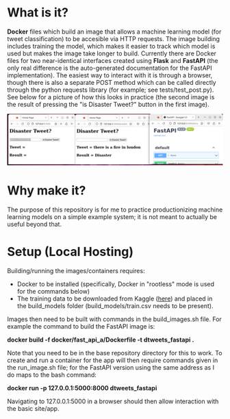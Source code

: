 # What is it?

**Docker** files which build an image that allows a machine learning model (for tweet classification) to be accesible via HTTP requests. The image building includes training the model, which makes it easier to track which model is used but makes the image take longer to build. Currently there are Docker files for two near-identical interfaces created using **Flask** and **FastAPI** (the only real difference is the auto-generated documentation for the FastAPI implementation). The easiest way to interact with it is through a browser, though there is also a separate POST method which can be called directly through the python requests library (for example; see tests/test_post.py). See below for a picture of how this looks in practice (the second image is the result of pressing the "is Disaster Tweet?" button in the first image).

![plot](./doc/images/for_readme/fast_api_inter.png)

# Why make it?

The purpose of this repository is for me to practice productionizing machine learning models on a simple example system; it is not meant to actually be useful beyond that.

# Setup (Local Hosting)

Building/running the images/containers requires:

- Docker to be installed (specifically, Docker in "rootless" mode is used for the commands below)
- The training data to be downloaded from Kaggle ([here](https://www.kaggle.com/competitions/nlp-getting-started/data)) and placed in the build_models folder (build_models/train.csv needs to be present).

Images then need to be built with commands in the build_images.sh file. For example the command to build the FastAPI image is:  

**docker build -f docker/fast_api_a/Dockerfile -t dtweets_fastapi .**

Note that you need to be in the base repository directory for this to work. To create and run a container for the app will then require commands given in the run_image.sh file; for the FastAPI version using the same address as I do maps to the bash command:  

**docker run -p 127.0.0.1:5000:8000 dtweets_fastapi**

Navigating to 127.0.0.1:5000 in a browser should then allow interaction with the basic site/app.


